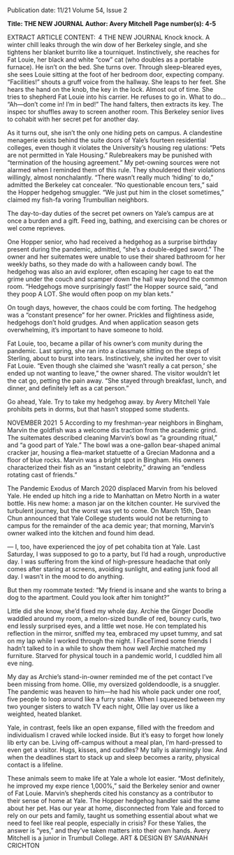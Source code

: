 Publication date: 11/21
Volume 54, Issue 2

**Title: THE NEW JOURNAL**
**Author: Avery Mitchell**
**Page number(s): 4-5**

EXTRACT ARTICLE CONTENT:
 4
THE  NEW  JOURNAL
Knock knock. A winter chill leaks through the win­
dow of her Berkeley single, and she tightens her 
blanket burrito like a tourniquet. Instinctively, she 
reaches for Fat Louie, her black and white “cow” cat 
(who doubles as a portable furnace). He isn’t on the 
bed. She turns over. Through sleep-bleared eyes, she 
sees Louie sitting at the foot of her bedroom door, 
expecting company. 
“Facilities!” shouts a gruff voice from the hallway. 
She leaps to her feet. She hears the hand on the 
knob, the key in the lock. Almost out of time. She 
tries to shepherd Fat Louie into his carrier. He refuses 
to go in. What to do...
“Ah—don’t come in! I’m in bed!”
The hand falters, then extracts its key. The inspec­
tor shuffles away to screen another room. This 
Berkeley senior lives to cohabit with her secret pet 
for another day. 

As it turns out, she isn’t the only one hiding pets 
on campus. A clandestine menagerie exists behind 
the suite doors of Yale’s fourteen residential colleges, 
even though it violates the University’s housing reg­
ulations: “Pets are not permitted in Yale Housing.” 
Rulebreakers may be punished with “termination of 
the housing agreement.”
My pet-owning sources were not alarmed when 
I reminded them of this rule. They shouldered their 
violations willingly, almost nonchalantly. “There 
wasn’t really much ‘hiding’ to do,” admitted the 
Berkeley cat concealer. “No questionable encoun­
ters,” said the Hopper hedgehog smuggler. “We just 
put him in the closet sometimes,” claimed my fish-fa­
voring Trumbullian neighbors. 

The day-to-day duties of the secret pet owners on 
Yale’s campus are at once a burden and a gift. Feed­
ing, bathing, and exercising can be chores or wel­
come reprieves. 

One Hopper senior, who had received a hedgehog 
as a surprise birthday present during the pandemic, 
admitted, “she’s a double-edged sword.” The owner 
and her suitemates were unable to use their shared 
bathroom for her weekly baths, so they made do with 
a halloween candy bowl. The hedgehog was also 
an avid explorer, often escaping her cage to eat the 
grime under the couch and scamper down the hall­
way beyond the common room. “Hedgehogs move 
surprisingly fast!” the Hopper source said, “and they 
poop A LOT. She would often poop on my blan­
kets.”

On tough days, however, the chaos could be com­
forting. The hedgehog was a “constant presence” for 
her owner. Prickles and flightiness aside, hedgehogs 
don’t hold grudges. And when application season 
gets overwhelming, it’s important to have someone 
to hold. 

Fat Louie, too, became a pillar of his owner’s com­
munity during the pandemic. Last spring, she ran into 
a classmate sitting on the steps of Sterling, about to 
burst into tears. Instinctively, she invited her over to 
visit Fat Louie. “Even though she claimed she ‘wasn’t 
really a cat person,’ she ended up not wanting to 
leave,” the owner shared. The visitor wouldn’t let the 
cat go, petting the pain away. “She stayed through 
breakfast, lunch, and dinner, and definitely left as a 
cat person.” 

Go ahead, Yale. 
Try to take my 
hedgehog away.
by Avery Mitchell
Yale prohibits pets in dorms, but that 
hasn’t stopped some students. 


NOVEMBER 2021
 5
According to my freshman-year neighbors in 
Bingham, Marvin the goldfish was a welcome dis­
traction from the academic grind. The suitemates 
described cleaning Marvin’s bowl as “a grounding 
ritual,” and “a good part of Yale.” The bowl was a 
one-gallon bear-shaped animal cracker jar, housing 
a flea-market statuette of a Grecian Madonna and 
a floor of blue rocks. Marvin was a bright spot in 
Bingham. His owners characterized their fish as an 
“instant celebrity,” drawing an “endless rotating cast 
of friends.”

The Pandemic Exodus of March 2020 displaced 
Marvin from his beloved Yale. He ended up hitch­
ing a ride to Manhattan on Metro North in a water 
bottle. His new home: a mason jar on the kitchen 
counter. He survived the turbulent journey, but the 
worst was yet to come. On March 15th, Dean Chun 
announced that Yale College students would not be 
returning to campus for the remainder of the aca­
demic year; that morning, Marvin’s owner walked 
into the kitchen and found him dead.

—
I, too, have experienced the joy of pet cohabita­
tion at Yale. Last Saturday, I was supposed to go to 
a party, but I’d had a rough, unproductive day. I was 
suffering from the kind of high-pressure headache 
that only comes after staring at screens, avoiding 
sunlight, and eating junk food all day. I wasn’t in the 
mood to do anything. 

But then my roommate texted: “My friend is insane 
and she wants to bring a dog to the apartment. Could 
you look after him tonight?”

Little did she know, she’d fixed my whole day. 
Archie the Ginger Doodle waddled around my room, 
a melon-sized bundle of red, bouncy curls, two end­
lessly surprised eyes, and a little wet nose. He con­
templated his reflection in the mirror, sniffed my tea, 
embraced my upset tummy, and sat on my lap while I 
worked through the night. I FaceTimed some friends 
I hadn’t talked to in a while to show them how well 
Archie matched my furniture. Starved for physical 
touch in a pandemic world, I cuddled him all eve­
ning. 

My day as Archie’s stand-in-owner reminded me 
of the pet contact I’ve been missing from home. 
Ollie, my oversized goldendoodle, is a snuggler. The 
pandemic was heaven to him—he had his whole pack 
under one roof, five people to loop around like a furry 
snake. When I squeezed between my two younger 
sisters to watch TV each night, Ollie lay over us like 
a weighted, heated blanket. 

Yale, in contrast, feels like an open expanse, filled 
with the freedom and individualism I craved while 
locked inside. But it’s easy to forget how lonely lib­
erty can be. Living off-campus without a meal plan, 
I’m hard-pressed to even get a visitor. Hugs, kisses, 
and cuddles? My tally is alarmingly low. And when 
the deadlines start to stack up and sleep becomes a 
rarity, physical contact is a lifeline. 

These animals seem to make life at Yale a whole 
lot easier. “Most definitely, he improved my expe­
rience 1,000%,” said the Berkeley senior and owner 
of Fat Louie. Marvin’s shepherds cited his constancy 
as a contributor to their sense of home at Yale. The 
Hopper hedgehog handler said the same about her 
pet. Has our year at home, disconnected from Yale 
and forced to rely on our pets and family, taught us 
something essential about what we need to feel like 
real people, especially in crisis? For these Yalies, the 
answer is “yes,” and they’ve taken matters into their 
own hands.
Avery Mitchell is a junior in Trumbull College.
ART & DESIGN BY SAVANNAH CRICHTON